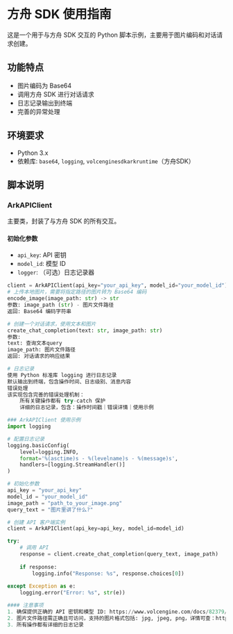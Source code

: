 # 方舟 SDK 使用指南

这是一个用于与方舟 SDK 交互的 Python 脚本示例，主要用于图片编码和对话请求创建。

## 功能特点

- 图片编码为 Base64
- 调用方舟 SDK 进行对话请求
- 日志记录输出到终端
- 完善的异常处理

## 环境要求

- Python 3.x
- 依赖库: `base64`, `logging`, `volcenginesdkarkruntime`（方舟SDK）

## 脚本说明

### ArkAPIClient

主要类，封装了与方舟 SDK 的所有交互。

#### 初始化参数

- `api_key`: API 密钥
- `model_id`: 模型 ID
- `logger`: （可选）日志记录器

```python
client = ArkAPIClient(api_key="your_api_key", model_id="your_model_id")
# 上传本地图片，需要将指定路径的图片转为 Base64 编码
encode_image(image_path: str) -> str
参数: image_path (str) - 图片文件路径
返回: Base64 编码字符串

# 创建一个对话请求，使用文本和图片
create_chat_completion(text: str, image_path: str)
参数:
text: 查询文本query
image_path: 图片文件路径
返回: 对话请求的响应结果

# 日志记录
使用 Python 标准库 logging 进行日志记录
默认输出到终端，包含操作时间、日志级别、消息内容
错误处理
该实现包含完善的错误处理机制：
    所有关键操作都有 try-catch 保护
    详细的日志记录，包含：操作时间戳｜错误详情｜使用示例

### ArkAPIClient 使用示例
import logging

# 配置日志记录
logging.basicConfig(
    level=logging.INFO,
    format='%(asctime)s - %(levelname)s - %(message)s',
    handlers=[logging.StreamHandler()]
)

# 初始化参数
api_key = "your_api_key"
model_id = "your_model_id"
image_path = "path_to_your_image.png"
query_text = "图片里讲了什么?"

# 创建 API 客户端实例
client = ArkAPIClient(api_key=api_key, model_id=model_id)

try:
    # 调用 API
    response = client.create_chat_completion(query_text, image_path)
    
    if response:
        logging.info("Response: %s", response.choices[0])
        
except Exception as e:
    logging.error("Error: %s", str(e))

#### 注意事项
1. 确保提供正确的 API 密钥和模型 ID: https://www.volcengine.com/docs/82379/1330310(查询地址)
2. 图片文件路径需正确且可访问，支持的图片格式包括: jpg, jpeg, png，详情可查：https://www.volcengine.com/docs/82379/1362931#5f46bf24
3. 所有操作都有详细的日志记录